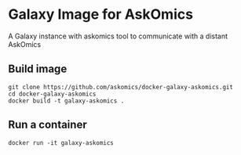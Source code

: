 Galaxy Image for AskOmics
===========================

A Galaxy instance with askomics tool to communicate with a distant AskOmics

Build image
-----------

```
git clone https://github.com/askomics/docker-galaxy-askomics.git
cd docker-galaxy-askomics
docker build -t galaxy-askomics .
```

Run a container
---------------

```
docker run -it galaxy-askomics
```
